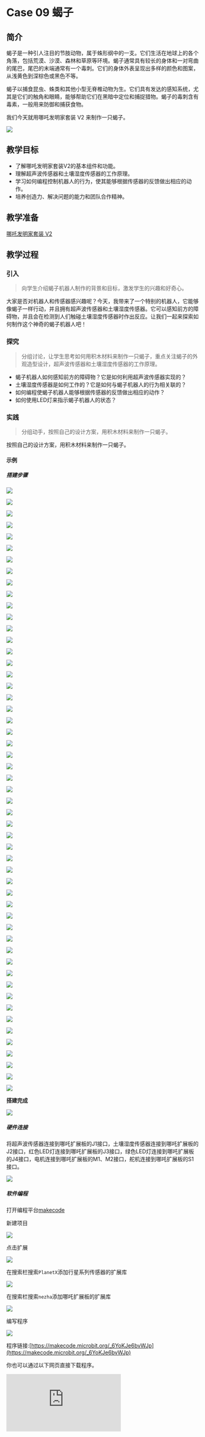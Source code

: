 ﻿---
sidebar_position: 10
---

# Case 09 蝎子

## 简介

蝎子是一种引人注目的节肢动物，属于蛛形纲中的一支。它们生活在地球上的各个角落，包括荒漠、沙漠、森林和草原等环境。蝎子通常具有较长的身体和一对弯曲的尾巴，尾巴的末端通常有一个毒刺。它们的身体外表呈现出多样的颜色和图案，从浅黄色到深棕色或黑色不等。

蝎子以捕食昆虫、蛛类和其他小型无脊椎动物为生。它们具有发达的感知系统，尤其是它们的触角和眼睛，能够帮助它们在黑暗中定位和捕捉猎物。蝎子的毒刺含有毒素，一般用来防御和捕获食物。


我们今天就用哪吒发明家套装 V2 来制作一只蝎子。

![](https://wiki-media-ef.oss-cn-hongkong.aliyuncs.com//images/nezha-inventors-kit-v2-case-09-01.png)


## 教学目标

- 了解哪吒发明家套装V2的基本组件和功能。
- 理解超声波传感器和土壤湿度传感器的工作原理。
- 学习如何编程控制机器人的行为，使其能够根据传感器的反馈做出相应的动作。
- 培养创造力、解决问题的能力和团队合作精神。

## 教学准备

[哪吒发明家套装 V2](https://www.elecfreaks.com/nezha-inventor-s-kit-v2-for-micro-bit.html)


## 教学过程

### 引入

>向学生介绍蝎子机器人制作的背景和目标，激发学生的兴趣和好奇心。

大家是否对机器人和传感器感兴趣呢？今天，我带来了一个特别的机器人，它能够像蝎子一样行动，并且拥有超声波传感器和土壤湿度传感器。它可以感知前方的障碍物，并且会在检测到人们触碰土壤湿度传感器时作出反应。让我们一起来探索如何制作这个神奇的蝎子机器人吧！

### 探究

>分组讨论，让学生思考如何用积木材料来制作一只蝎子，重点关注蝎子的外观造型设计，超声波传感器和土壤湿度传感器的工作原理。

- 蝎子机器人如何感知前方的障碍物？它是如何利用超声波传感器实现的？
- 土壤湿度传感器是如何工作的？它是如何与蝎子机器人的行为相关联的？
- 如何编程使蝎子机器人能够根据传感器的反馈做出相应的动作？
- 如何使用LED灯来指示蝎子机器人的状态？

### 实践

>分组动手，按照自己的设计方案，用积木材料来制作一只蝎子。

按照自己的设计方案，用积木材料来制作一只蝎子。



#### 示例

##### 搭建步骤


![](https://wiki-media-ef.oss-cn-hongkong.aliyuncs.com//images/nezha-inventors-kit-v2-step-09-01.png)

![](https://wiki-media-ef.oss-cn-hongkong.aliyuncs.com//images/nezha-inventors-kit-v2-step-09-02.png)

![](https://wiki-media-ef.oss-cn-hongkong.aliyuncs.com//images/nezha-inventors-kit-v2-step-09-03.png)

![](https://wiki-media-ef.oss-cn-hongkong.aliyuncs.com//images/nezha-inventors-kit-v2-step-09-04.png)

![](https://wiki-media-ef.oss-cn-hongkong.aliyuncs.com//images/nezha-inventors-kit-v2-step-09-05.png)

![](https://wiki-media-ef.oss-cn-hongkong.aliyuncs.com//images/nezha-inventors-kit-v2-step-09-06.png)

![](https://wiki-media-ef.oss-cn-hongkong.aliyuncs.com//images/nezha-inventors-kit-v2-step-09-07.png)

![](https://wiki-media-ef.oss-cn-hongkong.aliyuncs.com//images/nezha-inventors-kit-v2-step-09-08.png)

![](https://wiki-media-ef.oss-cn-hongkong.aliyuncs.com//images/nezha-inventors-kit-v2-step-09-09.png)

![](https://wiki-media-ef.oss-cn-hongkong.aliyuncs.com//images/nezha-inventors-kit-v2-step-09-10.png)

![](https://wiki-media-ef.oss-cn-hongkong.aliyuncs.com//images/nezha-inventors-kit-v2-step-09-11.png)

![](https://wiki-media-ef.oss-cn-hongkong.aliyuncs.com//images/nezha-inventors-kit-v2-step-09-12.png)

![](https://wiki-media-ef.oss-cn-hongkong.aliyuncs.com//images/nezha-inventors-kit-v2-step-09-13.png)

![](https://wiki-media-ef.oss-cn-hongkong.aliyuncs.com//images/nezha-inventors-kit-v2-step-09-14.png)

![](https://wiki-media-ef.oss-cn-hongkong.aliyuncs.com//images/nezha-inventors-kit-v2-step-09-15.png)

![](https://wiki-media-ef.oss-cn-hongkong.aliyuncs.com//images/nezha-inventors-kit-v2-step-09-16.png)

![](https://wiki-media-ef.oss-cn-hongkong.aliyuncs.com//images/nezha-inventors-kit-v2-step-09-17.png)

![](https://wiki-media-ef.oss-cn-hongkong.aliyuncs.com//images/nezha-inventors-kit-v2-step-09-18.png)

![](https://wiki-media-ef.oss-cn-hongkong.aliyuncs.com//images/nezha-inventors-kit-v2-step-09-19.png)

![](https://wiki-media-ef.oss-cn-hongkong.aliyuncs.com//images/nezha-inventors-kit-v2-step-09-20.png)

![](https://wiki-media-ef.oss-cn-hongkong.aliyuncs.com//images/nezha-inventors-kit-v2-step-09-21.png)

![](https://wiki-media-ef.oss-cn-hongkong.aliyuncs.com//images/nezha-inventors-kit-v2-step-09-22.png)

![](https://wiki-media-ef.oss-cn-hongkong.aliyuncs.com//images/nezha-inventors-kit-v2-step-09-23.png)

![](https://wiki-media-ef.oss-cn-hongkong.aliyuncs.com//images/nezha-inventors-kit-v2-step-09-24.png)

![](https://wiki-media-ef.oss-cn-hongkong.aliyuncs.com//images/nezha-inventors-kit-v2-step-09-25.png)

![](https://wiki-media-ef.oss-cn-hongkong.aliyuncs.com//images/nezha-inventors-kit-v2-step-09-26.png)

![](https://wiki-media-ef.oss-cn-hongkong.aliyuncs.com//images/nezha-inventors-kit-v2-step-09-27.png)

![](https://wiki-media-ef.oss-cn-hongkong.aliyuncs.com//images/nezha-inventors-kit-v2-step-09-28.png)

![](https://wiki-media-ef.oss-cn-hongkong.aliyuncs.com//images/nezha-inventors-kit-v2-step-09-29.png)

![](https://wiki-media-ef.oss-cn-hongkong.aliyuncs.com//images/nezha-inventors-kit-v2-step-09-30.png)

![](https://wiki-media-ef.oss-cn-hongkong.aliyuncs.com//images/nezha-inventors-kit-v2-step-09-31.png)

![](https://wiki-media-ef.oss-cn-hongkong.aliyuncs.com//images/nezha-inventors-kit-v2-step-09-32.png)

![](https://wiki-media-ef.oss-cn-hongkong.aliyuncs.com//images/nezha-inventors-kit-v2-step-09-33.png)

![](https://wiki-media-ef.oss-cn-hongkong.aliyuncs.com//images/nezha-inventors-kit-v2-step-09-34.png)

![](https://wiki-media-ef.oss-cn-hongkong.aliyuncs.com//images/nezha-inventors-kit-v2-step-09-35.png)

![](https://wiki-media-ef.oss-cn-hongkong.aliyuncs.com//images/nezha-inventors-kit-v2-step-09-36.png)

![](https://wiki-media-ef.oss-cn-hongkong.aliyuncs.com//images/nezha-inventors-kit-v2-step-09-37.png)

![](https://wiki-media-ef.oss-cn-hongkong.aliyuncs.com//images/nezha-inventors-kit-v2-step-09-38.png)

![](https://wiki-media-ef.oss-cn-hongkong.aliyuncs.com//images/nezha-inventors-kit-v2-step-09-39.png)

![](https://wiki-media-ef.oss-cn-hongkong.aliyuncs.com//images/nezha-inventors-kit-v2-step-09-40.png)

![](https://wiki-media-ef.oss-cn-hongkong.aliyuncs.com//images/nezha-inventors-kit-v2-step-09-41.png)

![](https://wiki-media-ef.oss-cn-hongkong.aliyuncs.com//images/nezha-inventors-kit-v2-step-09-42.png)

![](https://wiki-media-ef.oss-cn-hongkong.aliyuncs.com//images/nezha-inventors-kit-v2-step-09-43.png)

![](https://wiki-media-ef.oss-cn-hongkong.aliyuncs.com//images/nezha-inventors-kit-v2-step-09-44.png)

![](https://wiki-media-ef.oss-cn-hongkong.aliyuncs.com//images/nezha-inventors-kit-v2-step-09-45.png)

![](https://wiki-media-ef.oss-cn-hongkong.aliyuncs.com//images/nezha-inventors-kit-v2-step-09-46.png)

![](https://wiki-media-ef.oss-cn-hongkong.aliyuncs.com//images/nezha-inventors-kit-v2-step-09-47.png)

![](https://wiki-media-ef.oss-cn-hongkong.aliyuncs.com//images/nezha-inventors-kit-v2-step-09-48.png)

![](https://wiki-media-ef.oss-cn-hongkong.aliyuncs.com//images/nezha-inventors-kit-v2-step-09-49.png)

![](https://wiki-media-ef.oss-cn-hongkong.aliyuncs.com//images/nezha-inventors-kit-v2-step-09-50.png)

![](https://wiki-media-ef.oss-cn-hongkong.aliyuncs.com//images/nezha-inventors-kit-v2-step-09-51.png)

![](https://wiki-media-ef.oss-cn-hongkong.aliyuncs.com//images/nezha-inventors-kit-v2-step-09-52.png)

![](https://wiki-media-ef.oss-cn-hongkong.aliyuncs.com//images/nezha-inventors-kit-v2-step-09-53.png)

**搭建完成**

![](https://wiki-media-ef.oss-cn-hongkong.aliyuncs.com//images/nezha-inventors-kit-v2-case-09-01.png)

##### 硬件连接

将超声波传感器连接到哪吒扩展板的J1接口，土壤湿度传感器连接到哪吒扩展板的J2接口，红色LED灯连接到哪吒扩展板的J3接口，绿色LED灯连接到哪吒扩展板的J4接口，电机连接到哪吒扩展板的M1、M2接口，舵机连接到哪吒扩展板的S1接口。

![](https://wiki-media-ef.oss-cn-hongkong.aliyuncs.com//images/nezha-inventors-kit-v2-case-09-02.png)

##### 软件编程

打开编程平台[makecode](https://makecode.microbit.org/#)

新建项目

![](https://wiki-media-ef.oss-cn-hongkong.aliyuncs.com//images/nezha-inventors-kit-v2-case-19-03.png)

点击扩展

![](https://wiki-media-ef.oss-cn-hongkong.aliyuncs.com//images/nezha-inventors-kit-v2-case-19-04.png)

在搜索栏搜索`PlanetX`添加行星系列传感器的扩展库

![](https://wiki-media-ef.oss-cn-hongkong.aliyuncs.com//images/nezha-inventors-kit-v2-case-19-05.png)

在搜索栏搜索`nezha`添加哪吒扩展板的扩展库

![](https://wiki-media-ef.oss-cn-hongkong.aliyuncs.com//images/nezha-inventors-kit-v2-case-19-06.png)

编写程序

![](https://wiki-media-ef.oss-cn-hongkong.aliyuncs.com//images/nezha-inventors-kit-v2-case-09-07.png)


程序链接:[https://makecode.microbit.org/_6YoKJe6bvWJp](https://makecode.microbit.org/_6YoKJe6bvWJp)

你也可以通过以下网页直接下载程序。

<div
    style={{
        position: 'relative',
        paddingBottom: '60%',
        overflow: 'hidden',
    }}
>
    <iframe
        src="https://makecode.microbit.org/_6YoKJe6bvWJp"
        frameborder="0"
        sandbox="allow-popups allow-forms allow-scripts allow-same-origin"
        style={{
            position: 'absolute',
            width: '100%',
            height: '100%',
        }}
    />
</div>


### 展示

>分组展示，比较各组的成果和效果。

#### 示例案例效果

当蝎子的尾巴被触碰到时，蝎子向前行驶，当检测到前方障碍物则停下并开始夹取。

![](https://wiki-media-ef.oss-cn-hongkong.aliyuncs.com//images/nezha-inventors-kit-v2-case-09.gif)

### 反思

>分组分享，让每组的学生分享自己的制作过程和心得，总结自己遇到的问题和解决办法，评价自己的优点和不足。
